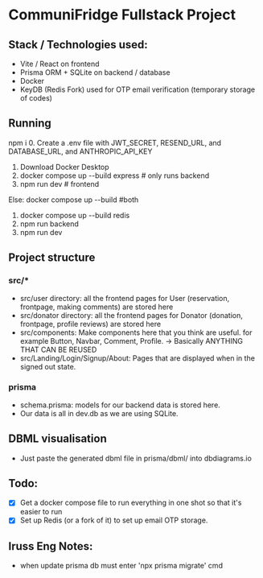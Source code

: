 # CommuniFridge Fullstack Project
## Stack / Technologies used:
* Vite / React on frontend 
* Prisma ORM + SQLite on backend / database
* Docker
* KeyDB (Redis Fork) used for OTP email verification (temporary storage of codes)

## Running
npm i
0. Create a .env file with JWT_SECRET, RESEND_URL, and DATABASE_URL, and ANTHROPIC_API_KEY
1. Download Docker Desktop
2. docker compose up --build express # only runs backend
3. npm run dev # frontend

Else:
docker compose up --build #both

1. docker compose up --build redis
2. npm run backend
3. npm run dev


## Project structure
### src/*
* src/user directory: all the frontend pages for User (reservation, frontpage, making comments) are stored here
* src/donator directory: all the frontend pages for Donator (donation, frontpage, profile reviews) are stored here
* src/components: Make components here that you think are useful. for example Button, Navbar, Comment, Profile. -> Basically ANYTHING THAT CAN BE REUSED
* src/Landing/Login/Signup/About: Pages that are displayed when in the signed out state.

### prisma
* schema.prisma: models for our backend data is stored here. 
* Our data is all in dev.db as we are using SQLite.

## DBML visualisation
* Just paste the generated dbml file in prisma/dbml/ into dbdiagrams.io

## Todo:
-[x] Get a docker compose file to run everything in one shot so that it's easier to run
-[x] Set up Redis (or a fork of it) to set up email OTP storage.

## Iruss Eng Notes:
- when update prisma db must enter 'npx prisma migrate' cmd